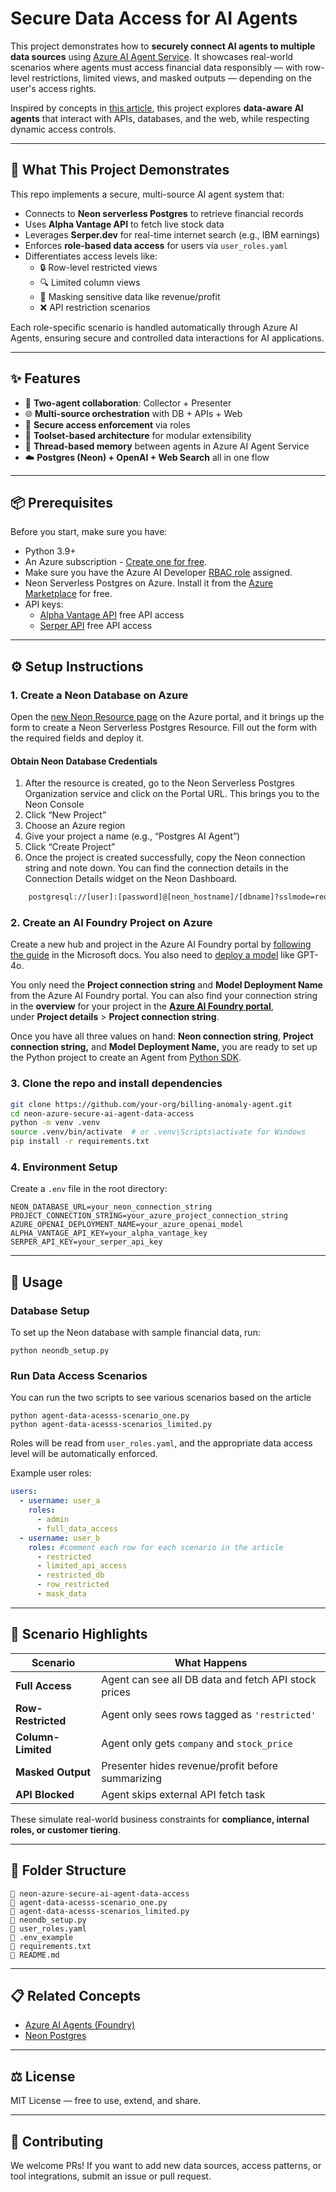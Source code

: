 # Secure Data Access for AI Agents

This project demonstrates how to **securely connect AI agents to multiple data sources** using [Azure AI Agent Service](https://learn.microsoft.com/en-us/azure/ai-services/agents/overview). It showcases real-world scenarios where agents must access financial data responsibly — with row-level restrictions, limited views, and masked outputs — depending on the user's access rights.

Inspired by concepts in [this article](), this project explores **data-aware AI agents** that interact with APIs, databases, and the web, while respecting dynamic access controls.

---

## 🧠 What This Project Demonstrates

This repo implements a secure, multi-source AI agent system that:

- Connects to **Neon serverless Postgres** to retrieve financial records
- Uses **Alpha Vantage API** to fetch live stock data
- Leverages **Serper.dev** for real-time internet search (e.g., IBM earnings)
- Enforces **role-based data access** for users via `user_roles.yaml`
- Differentiates access levels like:
  - 🔒 Row-level restricted views
  - 🔍 Limited column views
  - 👶️ Masking sensitive data like revenue/profit
  - ❌ API restriction scenarios

Each role-specific scenario is handled automatically through Azure AI Agents, ensuring secure and controlled data interactions for AI applications.

---

## ✨ Features

- 🧹 **Two-agent collaboration**: Collector + Presenter
- 🌐 **Multi-source orchestration** with DB + APIs + Web
- 🔐 **Secure access enforcement** via roles
- 🧱 **Toolset-based architecture** for modular extensibility
- 💬 **Thread-based memory** between agents in Azure AI Agent Service
- ☁️ **Postgres (Neon) + OpenAI + Web Search** all in one flow

---

## 📦 Prerequisites

Before you start, make sure you have:

- Python 3.9+
- An Azure subscription - [Create one for free](https://azure.microsoft.com/free/cognitive-services).
- Make sure you have the Azure AI Developer [RBAC role](https://learn.microsoft.com/en-us/azure/ai-foundry/concepts/rbac-azure-ai-foundry) assigned.
- Neon Serverless Postgres on Azure. Install it from the [Azure Marketplace](https://azuremarketplace.microsoft.com/en-us/marketplace/apps/neon1722366567200.neon_serverless_postgres_azure_prod?tab=overview) for free.
- API keys:
  - [Alpha Vantage API](https://www.alphavantage.co/support/) free API access
  - [Serper API](https://serper.dev/) free API access

---

## ⚙️ Setup Instructions

### 1. Create a **Neon Database on Azure**

Open the [new Neon Resource page](https://portal.azure.com/#view/Azure_Marketplace_Neon/NeonCreateResource.ReactView) on the Azure portal, and it brings up the form to create a Neon Serverless Postgres Resource. Fill out the form with the required fields and deploy it. 

#### Obtain Neon Database Credentials

1. After the resource is created, go to the Neon Serverless Postgres Organization service and click on the Portal URL. This brings you to the Neon Console
2. Click “New Project”
3. Choose an Azure region
4. Give your project a name (e.g., “Postgres AI Agent”)
5. Click “Create Project”
6. Once the project is created successfully, copy the Neon connection string and note down. You can find the connection details in the Connection Details widget on the Neon Dashboard.

```bash
    postgresql://[user]:[password]@[neon_hostname]/[dbname]?sslmode=require
```

### 2. Create an AI Foundry Project on Azure

Create a new hub and project in the Azure AI Foundry portal by [following the guide](https://learn.microsoft.com/en-us/azure/ai-services/agents/quickstart?pivots=ai-foundry-portal#create-a-hub-and-project-in-azure-ai-foundry-portal) in the Microsoft docs. You also need to [deploy a model](https://learn.microsoft.com/en-us/azure/ai-services/agents/quickstart?pivots=ai-foundry-portal#deploy-a-model) like GPT-4o. 

You only need the **Project connection string** and **Model Deployment Name** from the Azure AI Foundry portal. You can also find your connection string in the **overview** for your project in the [**Azure AI Foundry portal**](https://ai.azure.com/), under **Project details** > **Project connection string**.

Once you have all three values on hand: **Neon connection string**, **Project connection string,** and **Model Deployment Name,** you are ready to set up the Python project to create an Agent from [Python SDK](https://learn.microsoft.com/en-us/python/api/overview/azure/ai-projects-readme?view=azure-python-preview).


### 3. Clone the repo and install dependencies
```bash
git clone https://github.com/your-org/billing-anomaly-agent.git
cd neon-azure-secure-ai-agent-data-access
python -m venv .venv
source .venv/bin/activate  # or .venv\Scripts\activate for Windows
pip install -r requirements.txt
```

### 4. Environment Setup

Create a `.env` file in the root directory:

```env
NEON_DATABASE_URL=your_neon_connection_string
PROJECT_CONNECTION_STRING=your_azure_project_connection_string
AZURE_OPENAI_DEPLOYMENT_NAME=your_azure_openai_model
ALPHA_VANTAGE_API_KEY=your_alpha_vantage_key
SERPER_API_KEY=your_serper_api_key
```

---

## 🚀 Usage

### Database Setup
To set up the Neon database with sample financial data, run:
```
python neondb_setup.py
```

### Run Data Access Scenarios
You can run the two scripts to see various scenarios based on the article

```
python agent-data-acesss-scenario_one.py
python agent-data-acesss-scenarios_limited.py
```

Roles will be read from `user_roles.yaml`, and the appropriate data access level will be automatically enforced.

Example user roles:

```yaml
users:
  - username: user_a
    roles:
      - admin
      - full_data_access
  - username: user_b
    roles: #comment each row for each scenario in the article
      - restricted
      - limited_api_access
      - restricted_db
      - row_restricted
      - mask_data
```

---

## 🧠 Scenario Highlights

| Scenario           | What Happens                                                   |
|--------------------|----------------------------------------------------------------|
| **Full Access**     | Agent can see all DB data and fetch API stock prices          |
| **Row-Restricted**  | Agent only sees rows tagged as `'restricted'`                |
| **Column-Limited**  | Agent only gets `company` and `stock_price`                  |
| **Masked Output**   | Presenter hides revenue/profit before summarizing            |
| **API Blocked**     | Agent skips external API fetch task                          |

These simulate real-world business constraints for **compliance, internal roles, or customer tiering**.

---

## 🧹 Folder Structure

```
📁 neon-azure-secure-ai-agent-data-access
🔸 agent-data-acesss-scenario_one.py      
🔸 agent-data-acesss-scenarios_limited.py
🔸 neondb_setup.py                     
🔸 user_roles.yaml                    
🔸 .env_example                          
🔸 requirements.txt
🔸 README.md
```

---

## 📋 Related Concepts

- [Azure AI Agents (Foundry)](https://learn.microsoft.com/en-us/azure/ai-services/agents/)
- [Neon Postgres](https://neon.tech)
---

## ⚖️ License

MIT License — free to use, extend, and share.

---

## 🤝 Contributing

We welcome PRs! If you want to add new data sources, access patterns, or tool integrations, submit an issue or pull request.

